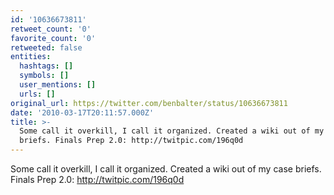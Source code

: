 ```yaml
---
id: '10636673811'
retweet_count: '0'
favorite_count: '0'
retweeted: false
entities:
  hashtags: []
  symbols: []
  user_mentions: []
  urls: []
original_url: https://twitter.com/benbalter/status/10636673811
date: '2010-03-17T20:11:57.000Z'
title: >-
  Some call it overkill, I call it organized. Created a wiki out of my case
  briefs. Finals Prep 2.0: http://twitpic.com/196q0d
---
```


Some call it overkill, I call it organized. Created a wiki out of my case briefs. Finals Prep 2.0: http://twitpic.com/196q0d